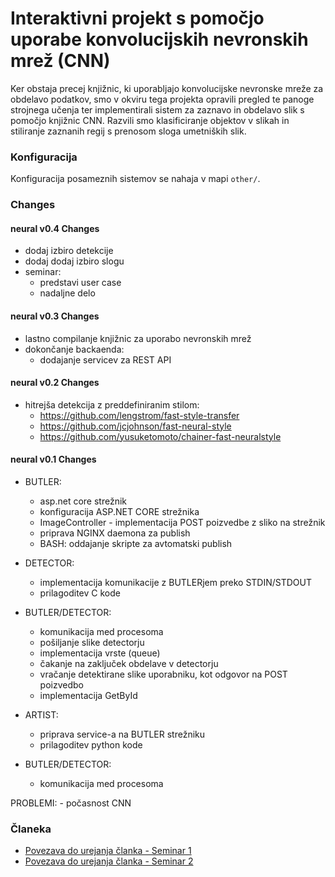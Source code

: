 # Interaktivni projekt s pomočjo uporabe konvolucijskih nevronskih mrež (CNN) #

Ker obstaja precej knjižnic, ki uporabljajo konvolucijske nevronske mreže za obdelavo podatkov, smo v okviru tega projekta opravili pregled te panoge strojnega učenja ter implementirali sistem za zaznavo in obdelavo slik s pomočjo knjižnic CNN. Razvili smo klasificiranje objektov v slikah in stiliranje zaznanih regij s prenosom sloga umetniških slik.

### Konfiguracija ###
Konfiguracija posameznih sistemov se nahaja v mapi `other/`.


### Changes ###
#### neural v0.4 Changes ####
- dodaj izbiro detekcije
- dodaj dodaj izbiro slogu
- seminar:
	- predstavi user case
	- nadaljne delo

#### neural v0.3 Changes ####
- lastno compilanje knjižnic za uporabo nevronskih mrež
- dokončanje backaenda:
	- dodajanje servicev za REST API

#### neural v0.2 Changes ####
- hitrejša detekcija z preddefiniranim stilom:
	- https://github.com/lengstrom/fast-style-transfer
	- https://github.com/jcjohnson/fast-neural-style
	- https://github.com/yusuketomoto/chainer-fast-neuralstyle

#### neural v0.1 Changes ####
- BUTLER: 
	- asp.net core strežnik
	- konfiguracija ASP.NET CORE strežnika
	- ImageController - implementacija POST poizvedbe z sliko na strežnik
	- priprava NGINX daemona za publish
	- BASH: oddajanje skripte za avtomatski publish

- DETECTOR:
	- implementacija komunikacije z BUTLERjem preko STDIN/STDOUT
	- prilagoditev C kode
	
- BUTLER/DETECTOR:
	- komunikacija med procesoma
	- pošiljanje slike detectorju
	- implementacija vrste (queue)
	- čakanje na zaključek obdelave v detectorju
	- vračanje detektirane slike uporabniku, kot odgovor na POST poizvedbo
	- implementacija GetById
 
- ARTIST:
    - priprava service-a na BUTLER strežniku
	- prilagoditev python kode
	
- BUTLER/DETECTOR:
	- komunikacija med procesoma
	
PROBLEMI:
	- počasnost CNN


### Članeka ###
* [Povezava do urejanja članka - Seminar 1](https://www.overleaf.com/8783020xmvxrqdxrjjx)
* [Povezava do urejanja članka - Seminar 2](https://www.overleaf.com/9568204fvzkzkfykwbz)
